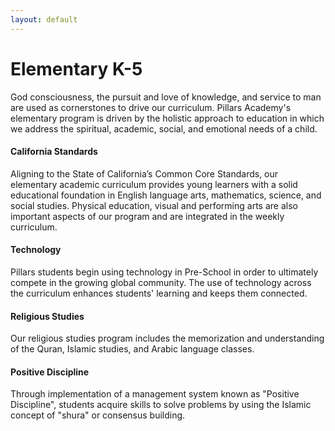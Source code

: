```yaml
---
layout: default
---
```


# Elementary K-5

God consciousness, the pursuit and love of knowledge, and service to man are used as cornerstones to drive our curriculum. Pillars Academy's elementary program is driven by the holistic approach to education in which we address the spiritual, academic, social, and emotional needs of a child.

#### California Standards

Aligning to the State of California’s Common Core Standards, our elementary academic curriculum provides young learners with a solid educational foundation in English language arts, mathematics, science, and social studies. Physical education, visual and performing arts are also important aspects of our program and are integrated in the weekly curriculum.

#### Technology

Pillars students begin using technology in Pre-School in order to ultimately compete in the growing global community. The use of technology across the curriculum enhances students' learning and keeps them connected.

#### Religious Studies

Our religious studies program includes the memorization and understanding of the Quran, Islamic studies, and Arabic language classes.

#### Positive Discipline

Through implementation of a management system known as "Positive Discipline", students acquire skills to solve problems by using the Islamic concept of "shura" or consensus building.
